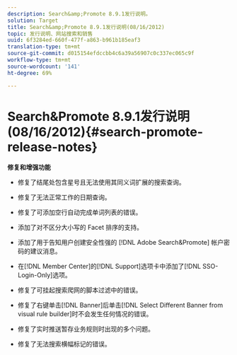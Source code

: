 ```yaml
---
description: Search&amp;Promote 8.9.1发行说明。
solution: Target
title: Search&amp;Promote 8.9.1发行说明(08/16/2012)
topic: 发行说明、网站搜索和销售
uuid: 6f3284ed-660f-477f-a863-b961b185eaf3
translation-type: tm+mt
source-git-commit: d015154efdccbb4c6a39a56907c0c337ec065c9f
workflow-type: tm+mt
source-wordcount: '141'
ht-degree: 69%

---
```



# Search&amp;Promote 8.9.1发行说明(08/16/2012){#search-promote-release-notes}

**修复和增强功能**

* 修复了结尾处包含星号且无法使用其同义词扩展的搜索查询。
* 修复了无法正常工作的日期查询。
* 修复了可添加空行自动完成单词列表的错误。
* 添加了对不区分大小写的 Facet 排序的支持。
* 添加了用于告知用户创建安全性强的 [!DNL Adobe Search&Promote] 帐户密码的建议消息。
* 在[!DNL Member Center]的[!DNL Support]选项卡中添加了[!DNL SSO-Login-Only]选项。

* 修复了可挂起搜索爬网的脚本过滤中的错误。
* 修复了右键单击[!DNL Banner]后单击[!DNL Select Different Banner from visual rule builder]时不会发生任何情况的错误。

* 修复了实时推送暂存业务规则时出现的多个问题。
* 修复了无法搜索横幅标记的错误。

